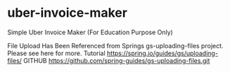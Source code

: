 # uber-invoice-maker
Simple Uber Invoice Maker (For Education Purpose Only)



File Upload Has Been Referenced from Springs gs-uploading-files project.
Please see here for more.
Tutorial https://spring.io/guides/gs/uploading-files/
GITHUB https://github.com/spring-guides/gs-uploading-files.git